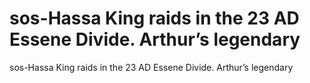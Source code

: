 # sos-Hassa King raids in the 23 AD Essene Divide. Arthur’s legendary

sos-Hassa King raids in the 23 AD Essene Divide. Arthur’s legendary